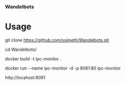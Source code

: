 ### Wandelbots

# Usage

git clone https://github.com/ssimeth/Wandelbots.git

cd Wandelbots/

docker build -t ipc-monitor .

docker run --name ipc-monitor -d -p 8081:80 ipc-monitor

http://locahost:8081
